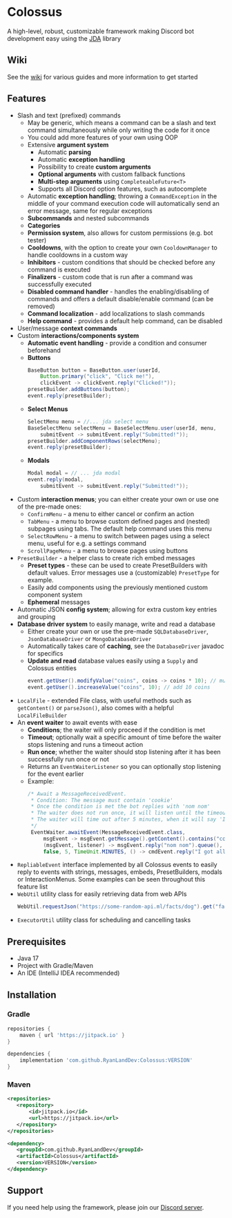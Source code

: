 # Colossus
A high-level, robust, customizable framework making Discord bot development easy using the [JDA](https://github.com/DV8FromTheWorld/JDA) library

## Wiki
See the [wiki](https://github.com/RyanLandDev/Colossus/wiki) for various guides and more information to get started

## Features

* Slash and text (prefixed) commands
    * May be generic, which means a command can be a slash and text command simultaneously while only writing the code for it once
    * You could add more features of your own using OOP
    * Extensive **argument system**
        * Automatic **parsing**
        * Automatic **exception handling**
        * Possibility to create **custom arguments**
        * **Optional arguments** with custom fallback functions
        * **Multi-step arguments** using `CompleteableFuture<T>`
        * Supports all Discord option features, such as autocomplete
    * Automatic **exception handling**; throwing a `CommandException` in the middle of your command execution code will automatically send an error message, same for regular exceptions
    * **Subcommands** and nested subcommands
    * **Categories**
    * **Permission system**, also allows for custom permissions (e.g. bot tester)
    * **Cooldowns**, with the option to create your own `CooldownManager` to handle cooldowns in a custom way
    * **Inhibitors** - custom conditions that should be checked before any command is executed
    * **Finalizers** - custom code that is run after a command was successfully executed
    * **Disabled command handler** - handles the enabling/disabling of commands and offers a default disable/enable command (can be removed)
    * **Command localization** - add localizations to slash commands
    * **Help command** - provides a default help command, can be disabled
* User/message **context commands**
* Custom **interactions/components system**
    * **Automatic event handling** - provide a condition and consumer beforehand
    * **Buttons**
      ```java
      BaseButton button = BaseButton.user(userId,
          Button.primary("click", "Click me!"),
          clickEvent -> clickEvent.reply("Clicked!"));
      presetBuilder.addButtons(button);
      event.reply(presetBuilder);
      ```
    * **Select Menus**
      ```java
      SelectMenu menu = //... jda select menu
      BaseSelectMenu selectMenu = BaseSelectMenu.user(userId, menu,
          submitEvent -> submitEvent.reply("Submitted!"));
      presetBuilder.addComponentRows(selectMenu);
      event.reply(presetBuilder);
      ```
    * **Modals**
      ```java
      Modal modal = // ... jda modal
      event.reply(modal,
          submitEvent -> submitEvent.reply("Submitted!"));
      ```
* Custom **interaction menus**; you can either create your own or use one of the pre-made ones:
    * `ConfirmMenu` - a menu to either cancel or confirm an action
    * `TabMenu` - a menu to browse custom defined pages and (nested) subpages using tabs. The default help command uses this menu
    * `SelectRowMenu` - a menu to switch between pages using a select menu, useful for e.g. a settings command
    * `ScrollPageMenu` - a menu to browse pages using buttons
* `PresetBuilder` - a helper class to create rich embed messages
    * **Preset types** - these can be used to create PresetBuilders with default values. Error messages use a (customizable) `PresetType` for example.
    * Easily add components using the previously mentioned custom component system
    * **Ephemeral** messages
* Automatic JSON **config system**; allowing for extra custom key entries and grouping
* **Database driver system** to easily manage, write and read a database
    * Either create your own or use the pre-made `SQLDatabaseDriver`, `JsonDatabaseDriver` or `MongoDatabaseDriver`
    * Automatically takes care of **caching**, see the `DatabaseDriver` javadoc for specifics
    * **Update and read** database values easily using a `Supply` and Colossus entities
      ```java
      event.getUser().modifyValue("coins", coins -> coins * 10); // multiply coins by 10
      event.getUser().increaseValue("coins", 10); // add 10 coins
      ```
* `LocalFile` - extended File class, with useful methods such as `getContent()` or `parseJson()`, also comes with a helpful `LocalFileBuilder`
* An **event waiter** to await events with ease
    * **Conditions**; the waiter will only proceed if the condition is met
    * **Timeout**; optionally wait a specific amount of time before the waiter stops listening and runs a timeout action
    * **Run once**; whether the waiter should stop listening after it has been successfully run once or not
    * Returns an `EventWaiterListener` so you can optionally stop listening for the event earlier
    * Example:
      ```java
      /* Await a MessageReceivedEvent.
       * Condition: The message must contain 'cookie'
       * Once the condition is met the bot replies with 'nom nom'
       * The waiter does not run once, it will listen until the timeout is over
       * The waiter will time out after 5 minutes, when it will say 'I got all the cookies!'
       */
       EventWaiter.awaitEvent(MessageReceivedEvent.class,
           msgEvent -> msgEvent.getMessage().getContent().contains("cookie"),
           (msgEvent, listener) -> msgEvent.reply("nom nom").queue(),
           false, 5, TimeUnit.MINUTES, () -> cmdEvent.reply("I got all cookies!"));
       ```
* `RepliableEvent` interface implemented by all Colossus events to easily reply to events with strings, messages, embeds, PresetBuilders, modals or InteractionMenus. Some examples can be seen throughout this feature list
* `WebUtil` utility class for easily retrieving data from web APIs
  ```java
  WebUtil.requestJson("https://some-random-api.ml/facts/dog").get("fact").getAsString();
  ```
* `ExecutorUtil` utility class for scheduling and cancelling tasks

## Prerequisites
* Java 17
* Project with Gradle/Maven
* An IDE (IntelliJ IDEA recommended)

## Installation
### Gradle
 ```gradle 
 repositories {
     maven { url 'https://jitpack.io' }
 }

 dependencies {
     implementation 'com.github.RyanLandDev:Colossus:VERSION'
 }
 ``` 
### Maven
 ```xml 
<repositories>
    <repository>
        <id>jitpack.io</id>
        <url>https://jitpack.io</url>
    </repository>
</repositories>

<dependency>
    <groupId>com.github.RyanLandDev</groupId>
    <artifactId>Colossus</artifactId>
    <version>VERSION</version>
</dependency>
 ```

## Support

If you need help using the framework, please join our [Discord server](https://discord.gg/j7fmJYxPKf).
